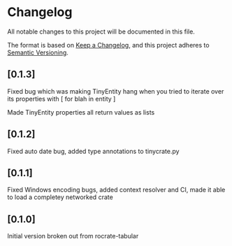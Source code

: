 # Changelog

All notable changes to this project will be documented in this file.

The format is based on [Keep a Changelog](https://keepachangelog.com/en/1.0.0/),
and this project adheres to [Semantic Versioning](https://semver.org/spec/v2.0.0.html).

## [0.1.3]

Fixed bug which was making TinyEntity hang when you tried to iterate over
its properties with [ for blah in entity ]

Made TinyEntity properties all return values as lists

## [0.1.2]

Fixed auto date bug, added type annotations to tinycrate.py

## [0.1.1]

Fixed Windows encoding bugs, added context resolver and CI, made it able to
load a completey networked crate

## [0.1.0]

Initial version broken out from rocrate-tabular
